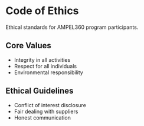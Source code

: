 # Code of Ethics

Ethical standards for AMPEL360 program participants.

## Core Values
- Integrity in all activities
- Respect for all individuals
- Environmental responsibility

## Ethical Guidelines
- Conflict of interest disclosure
- Fair dealing with suppliers
- Honest communication